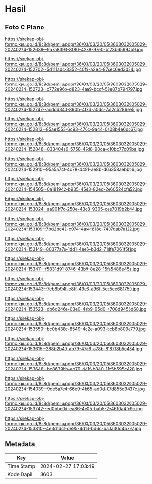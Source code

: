 # Hasil

## Foto C Plano

https://sirekap-obj-formc.kpu.go.id/8c8d/pemilu/pdpr/36/03/03/20/05/3603032005029-20240224-152639--9a7a8393-8f80-4288-97e0-bf23b65994b9.jpg

https://sirekap-obj-formc.kpu.go.id/8c8d/pemilu/pdpr/36/03/03/20/05/3603032005029-20240224-152702--5d111adc-3352-40f9-a2e4-87cec6ed3d34.jpg

https://sirekap-obj-formc.kpu.go.id/8c8d/pemilu/pdpr/36/03/03/20/05/3603032005029-20240224-152723--c772e96b-d823-4aa9-bccf-58e87b794797.jpg

https://sirekap-obj-formc.kpu.go.id/8c8d/pemilu/pdpr/36/03/03/20/05/3603032005029-20240224-152747--acddd340-890b-4f3d-a0dc-7a12c5286ee5.jpg

https://sirekap-obj-formc.kpu.go.id/8c8d/pemilu/pdpr/36/03/03/20/05/3603032005029-20240224-152813--85ae1553-6c93-470c-9a44-0a08b4e6dc67.jpg

https://sirekap-obj-formc.kpu.go.id/8c8d/pemilu/pdpr/36/03/03/20/05/3603032005029-20240224-152848--833404e6-5758-47d8-90ca-d10bc77c05ba.jpg

https://sirekap-obj-formc.kpu.go.id/8c8d/pemilu/pdpr/36/03/03/20/05/3603032005029-20240224-152910--95a5a74f-4c78-4491-ae8b-d66358aebbb6.jpg

https://sirekap-obj-formc.kpu.go.id/8c8d/pemilu/pdpr/36/03/03/20/05/3603032005029-20240224-154505--0a181942-b935-45d3-82ed-2e60524cfa52.jpg

https://sirekap-obj-formc.kpu.go.id/8c8d/pemilu/pdpr/36/03/03/20/05/3603032005029-20240224-153024--aa901f7d-250e-43d8-9305-cee7019b2b44.jpg

https://sirekap-obj-formc.kpu.go.id/8c8d/pemilu/pdpr/36/03/03/20/05/3603032005029-20240224-153109--7bd2bc42-c974-4af4-818c-7407dab7a122.jpg

https://sirekap-obj-formc.kpu.go.id/8c8d/pemilu/pdpr/36/03/03/20/05/3603032005029-20240224-153149--80377a7a-1dd1-4ee6-b3d2-71dfe7061f5f.jpg

https://sirekap-obj-formc.kpu.go.id/8c8d/pemilu/pdpr/36/03/03/20/05/3603032005029-20240224-153411--f5831d91-8746-43b9-8e28-15fa5486e45a.jpg

https://sirekap-obj-formc.kpu.go.id/8c8d/pemilu/pdpr/36/03/03/20/05/3603032005029-20240224-153443--7eb8b94f-e8ff-49e6-a96f-5ec5ce681750.jpg

https://sirekap-obj-formc.kpu.go.id/8c8d/pemilu/pdpr/36/03/03/20/05/3603032005029-20240224-153523--db6d246e-03e0-4ab9-95d0-4708d9456d68.jpg

https://sirekap-obj-formc.kpu.go.id/8c8d/pemilu/pdpr/36/03/03/20/05/3603032005029-20240224-153550--bc0b438c-8549-4d2e-a093-bcb8b809e779.jpg

https://sirekap-obj-formc.kpu.go.id/8c8d/pemilu/pdpr/36/03/03/20/05/3603032005029-20240224-153615--288b2b49-ab79-47d6-a78b-8187f8b5c484.jpg

https://sirekap-obj-formc.kpu.go.id/8c8d/pemilu/pdpr/36/03/03/20/05/3603032005029-20240224-153648--bc8639bb-eb76-441f-b840-11c5b595c428.jpg

https://sirekap-obj-formc.kpu.go.id/8c8d/pemilu/pdpr/36/03/03/20/05/3603032005029-20240224-154039--9de5a7e4-66e9-4b65-ad0d-07d855d9437c.jpg

https://sirekap-obj-formc.kpu.go.id/8c8d/pemilu/pdpr/36/03/03/20/05/3603032005029-20240224-153742--ed0bbc0d-ea86-4e05-bab5-2e46f0a4fc9c.jpg

https://sirekap-obj-formc.kpu.go.id/8c8d/pemilu/pdpr/36/03/03/20/05/3603032005029-20240224-153810--4e3d1dc1-de95-4d16-bd6c-ba0a30d4b797.jpg


## Metadata

| Key        | Value               |
| ---------- | ------------------- |
| Time Stamp | 2024-02-27 17:03:49 |
| Kode Dapil | 3603                |



